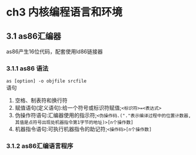 # ch3 内核编程语言和环境
## 3.1 as86汇编器
as86产生16位代码，配套使用ld86链接器  
### 3.1.1 as86 语法
`as [option] -o objfile srcfile`  
语句  
1. 空格、制表符和换行符
2. 赋值语句(定义语句):给一个符号或标识符赋值;`<标识符>=<表达式>`
3. 伪操作符语句:汇编器使用的指示符;`<伪操作码.("."表示编译过程中的位置计数器,其值是点符号出现处机器指令第1字节的地址)>[n个操作数]`
4. 机器指令语句:可执行机器指令的助记符;`<操作码>[n个操作数]`
### 3.1.2 as86汇编语言程序